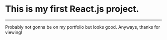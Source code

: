 # This is my first React.js project.
---

Probably not gonna be on my portfolio but looks good. Anyways, thanks for viewing!


